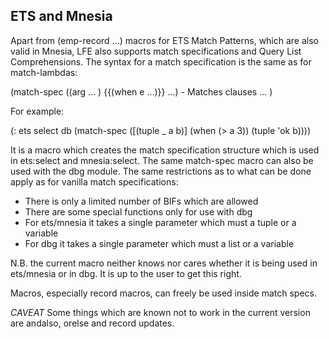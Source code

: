 ETS and Mnesia
--------------

Apart from (emp-record ...) macros for ETS Match Patterns, which are
also valid in Mnesia, LFE also supports match specifications and Query
List Comprehensions. The syntax for a match specification is the same
as for match-lambdas:

(match-spec
  ((arg ... ) {{(when e ...)}} ...)             - Matches clauses
  ... )

For example:

(: ets select db (match-spec
                   ([(tuple _ a b)] (when (> a 3)) (tuple 'ok b))))

It is a macro which creates the match specification structure which is
used in ets:select and mnesia:select. The same match-spec macro can
also be used with the dbg module. The same restrictions as to what can
be done apply as for vanilla match specifications:

- There is only a limited number of BIFs which are allowed
- There are some special functions only for use with dbg
- For ets/mnesia it takes a single parameter which must a tuple or a
  variable
- For dbg it takes a single parameter which must a list or a variable

N.B. the current macro neither knows nor cares whether it is being
used in ets/mnesia or in dbg. It is up to the user to get this right.

Macros, especially record macros, can freely be used inside match
specs.

*CAVEAT* Some things which are known not to work in the current
 version are andalso, orelse and record updates.

